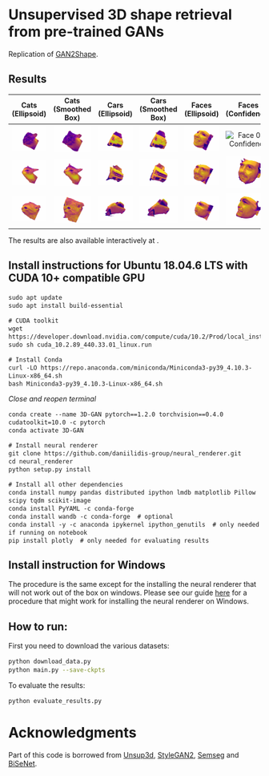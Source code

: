 # Unsupervised 3D shape retrieval from pre-trained GANs
Replication of [GAN2Shape](https://github.com/XingangPan/GAN2Shape).

## Results
| Cats (Ellipsoid) | Cats (Smoothed Box) | Cars (Ellipsoid) | Cars (Smoothed Box) | Faces (Ellipsoid) | Faces (Confidence) |
| :---: | :---: | :---: | :---: | :---: | :---: |
| ![Cat 0 - Ellipsoid](docs/Cat%20-%20Ellipsoid/plotly__im_0.gif) | ![Cat 0 - Smoothed Box](docs/Cat%20-%20Smoothed%20box/plotly__im_0.gif) | ![Car 0 - Ellipsoid](docs/Car%20-%20Ellipsoid/plotly__im_0.gif) | ![Car 0 - Smoothed Box](docs/Car%20-%20Smoothed%20box/plotly__im_0.gif) | ![Face 0 - Ellipsoid](docs/Face%20-%20Ellipsoid/plotly__im_0.gif) | ![Face 0 - Confidence](docs/Face%20-%20Confidence/plotly__im_0.gif) | 
| ![Cat 1 - Ellipsoid](docs/Cat%20-%20Ellipsoid/plotly__im_1.gif) | ![Cat 1 - Smoothed Box](docs/Cat%20-%20Smoothed%20box/plotly__im_1.gif) | ![Car 4 - Ellipsoid](docs/Car%20-%20Ellipsoid/plotly__im_4.gif) | ![Car 4 - Smoothed Box](docs/Car%20-%20Smoothed%20box/plotly__im_4.gif) | ![Face 1 - Ellipsoid](docs/Face%20-%20Ellipsoid/plotly__im_1.gif) | ![Face 1 - Confidence](docs/Face%20-%20Confidence/plotly__im_1.gif) |
| ![Cat 2 - Ellipsoid](docs/Cat%20-%20Ellipsoid/plotly__im_2.gif) | ![Cat 2 - Smoothed Box](docs/Cat%20-%20Smoothed%20box/plotly__im_2.gif) | ![Car 5 - Ellipsoid](docs/Car%20-%20Ellipsoid/plotly__im_5.gif) | ![Car 5 - Smoothed Box](docs/Car%20-%20Smoothed%20box/plotly__im_5.gif) | ![Face 2 - Ellipsoid](docs/Face%20-%20Ellipsoid/plotly__im_2.gif) | ![Face 2 - Confidence](docs/Face%20-%20Confidence/plotly__im_2.gif) |

The results are also available interactively at <anonymized for review>.
## Install instructions for Ubuntu 18.04.6 LTS with CUDA 10+ compatible GPU
```
sudo apt update
sudo apt install build-essential
```
```
# CUDA toolkit
wget https://developer.download.nvidia.com/compute/cuda/10.2/Prod/local_installers/cuda_10.2.89_440.33.01_linux.run
sudo sh cuda_10.2.89_440.33.01_linux.run
```
```
# Install Conda
curl -LO https://repo.anaconda.com/miniconda/Miniconda3-py39_4.10.3-Linux-x86_64.sh
bash Miniconda3-py39_4.10.3-Linux-x86_64.sh
```
*Close and reopen terminal*
```
conda create --name 3D-GAN pytorch==1.2.0 torchvision==0.4.0 cudatoolkit=10.0 -c pytorch
conda activate 3D-GAN
```
```
# Install neural renderer
git clone https://github.com/daniilidis-group/neural_renderer.git
cd neural_renderer
python setup.py install
```
```
# Install all other dependencies
conda install numpy pandas distributed ipython lmdb matplotlib Pillow scipy tqdm scikit-image
conda install PyYAML -c conda-forge
conda install wandb -c conda-forge  # optional
conda install -y -c anaconda ipykernel ipython_genutils  # only needed if running on notebook
pip install plotly  # only needed for evaluating results
```

## Install instruction for Windows
The procedure is the same except for the installing the neural renderer that will not work out of the box on windows.
Please see our guide [here](https://github.com/alessioGalatolo/GAN-2D-to-3D/tree/nr-windows-instructions) for a procedure that might work for installing the neural renderer on Windows.

## How to run:
First you need to download the various datasets:
```sh
python download_data.py
python main.py --save-ckpts
```
To evaluate the results:
```
python evaluate_results.py
```
# Acknowledgments
Part of this code is borrowed from [Unsup3d](https://github.com/elliottwu/unsup3d), [StyleGAN2](https://github.com/rosinality/stylegan2-pytorch), [Semseg](https://github.com/hszhao/semseg) and [BiSeNet](https://github.com/zllrunning/face-parsing.PyTorch).
